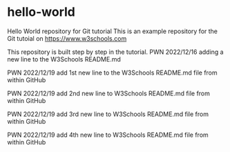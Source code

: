 # hello-world
Hello World repository for Git tutorial
This is an example repository for the Git tutoial on https://www.w3schools.com

This repository is built step by step in the tutorial.
PWN 2022/12/16 adding a new line to the W3Schools README.md

PWN 2022/12/19 add 1st new line to the W3Schools README.md file from within GitHub

PWN 2022/12/19 add 2nd new line to W3Schools README.md file from within GitHub

PWN 2022/12/19 add 3rd new line to W3Schools README.md file from within GitHub

PWN 2022/12/19 add 4th new line to W3Schools README.md file from within GitHub
